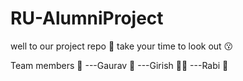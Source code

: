 # RU-AlumniProject

well to our project repo 🤞
take your time to look out 😗

Team members 🫡
---Gaurav 🧠
---Girish 😶‍🌫️
---Rabi 🤡
